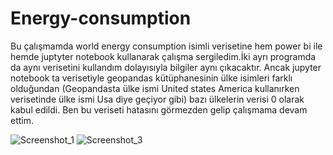 # Energy-consumption

Bu çalışmamda world energy consumption isimli verisetine hem power bi ile hemde juptyter notebook kullanarak çalışma sergiledim.İki ayrı programda da aynı verisetini kullandım dolayısıyla bilgiler aynı çıkacaktır.
Ancak jupyter notebook ta verisetiyle geopandas kütüphanesinin ülke isimleri farklı olduğundan (Geopandasta ülke ismi United states America kullanırken verisetinde ülke ismi Usa diye geçiyor gibi) bazı ülkelerin verisi 0 olarak kabul edildi.
Ben bu veriseti hatasını görmezden gelip çalışmama devam ettim.



![Screenshot_1](https://github.com/mahmutdursun33/Energy-consumption/assets/112586810/35c58142-8178-4ccb-8544-fb900081e316)
![Screenshot_3](https://github.com/mahmutdursun33/Energy-consumption/assets/112586810/d9de9184-af97-49d5-a7ac-40c8c1908545)
